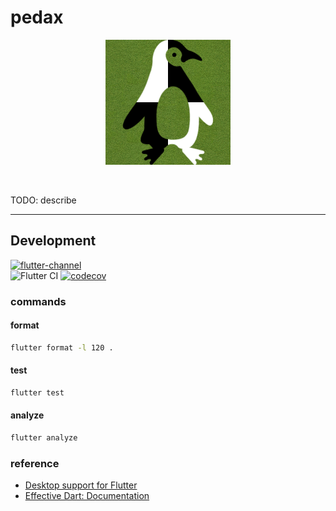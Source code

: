 # pedax

<p align="center">
<img src="https://github.com/sensuikan1973/pedax/blob/main/assets/pedax_logo.png?raw=true" alt="pedax_logo" width="200"/>
</p>
<br/>

TODO: describe

---

## Development

[![flutter-channel](https://img.shields.io/badge/Flutter-dev-64B5F6.svg?logo=flutter)](https://flutter.dev/docs/development/tools/sdk/releases)  
![Flutter CI](https://github.com/sensuikan1973/pedax/workflows/Flutter%20CI/badge.svg)
[![codecov](https://codecov.io/gh/sensuikan1973/pedax/branch/main/graph/badge.svg?token=DoMWFhOPN3)](https://codecov.io/gh/sensuikan1973/pedax)

### commands

#### format

```sh
flutter format -l 120 .
```

#### test

```sh
flutter test
```

#### analyze

```sh
flutter analyze
```

### reference

- [Desktop support for Flutter](https://flutter.dev/desktop)
- [Effective Dart: Documentation](https://dart.dev/guides/language/effective-dart/documentation)
